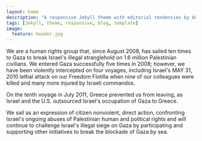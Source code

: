 ```yaml
---
layout: home
description: "A responsive Jekyll theme with editorial tendencies by designer Michael Rose."
tags: [Jekyll, theme, responsive, blog, template]
image:
  feature: header.jpg
---
```


We are a human rights group that, since August 2008,
has sailed ten times to Gaza to break Israel's illegal stranglehold on 1.6 million Palestinian civilians.
We entered Gaza successfully five times in 2008; however,
we have been violently intercepted on four voyages, including Israel's MAY 31, 2010
lethal attack on our Freedom Flotilla when nine of our colleagues were killed and
many more injured by Israeli commandos.

On the tenth voyage in July 2011, Greece prevented us from leaving, as Israel and the U.S. outsourced
Israel's occupation of Gaza to Greece.

We sail as an expression of citizen nonviolent, direct action,
confronting Israel's ongoing abuses of Palestinian human and political rights and will continue
to challenge Israel's illegal siege on Gaza
by participating and supporting other initiatives to break the blockade of Gaza by sea.
